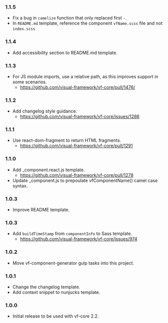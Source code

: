 ### 1.1.5

* Fix a bug in `camelize` function that only replaced first `-`.
* In `README.md` template, reference the component `vfName.scss` file and not `index.scss`

### 1.1.4

* Add accessibility section to README.md template.

### 1.1.3

* For JS module imports, use a relative path, as this improves support in some scenarios.
  * https://github.com/visual-framework/vf-core/pull/1476/

### 1.1.2

* Add changelog style guidance.
  * https://github.com/visual-framework/vf-core/issues/1286

### 1.1.1

* Use react-dom-fragment to return HTML fragments.
  * https://github.com/visual-framework/vf-core/pull/1291

### 1.1.0

* Add _component.react.js template.
  * https://github.com/visual-framework/vf-core/pull/1278
* Update _component.js to prepoulate vfComponentName() camel case syntax.

### 1.0.3

* Improve README template.

### 1.0.3

* Add `buildTimeStamp` from `componentInfo` to Sass template.
  * https://github.com/visual-framework/vf-core/issues/974

### 1.0.2

* Move vf-component-generator gulp tasks into this project.

### 1.0.1

* Change the changelog template.
* Add context snippet to nunjucks template.

### 1.0.0

* Initial release to be used with vf-core 2.2.
